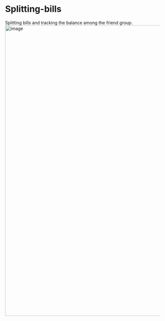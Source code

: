 # Splitting-bills
Splitting bills and tracking the balance among the friend group. 
<img width="946" alt="image" src="https://github.com/turgutguvenc/Splitting-bills/assets/63226091/994c5cde-3488-46fa-8ae6-82b4b65fb350">

